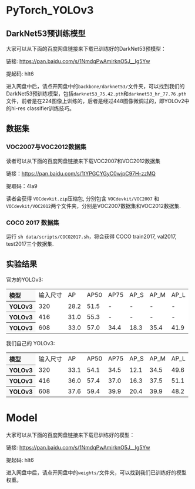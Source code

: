 # PyTorch_YOLOv3

## DarkNet53预训练模型

大家可以从下面的百度网盘链接来下载已训练好的DarkNet53预模型：

链接: https://pan.baidu.com/s/1NmdqPwAmirknO5J__lg5Yw 

提起码: hlt6 

进入网盘中后，请点开网盘中的```backbone/darknet53/```文件夹，可以找到我们的DarkNet53预训练模型，包括```darknet53_75.42.pth```和```darknet53_hr_77.76.pth```文件，前者是在224图像上训练的，后者是经过448图像微调过的，即YOLOv2中的hi-res classifier训练技巧。

## 数据集

### VOC2007与VOC2012数据集

读者可以从下面的百度网盘链接来下载VOC2007和VOC2012数据集

链接：https://pan.baidu.com/s/1tYPGCYGyC0wjpC97H-zzMQ 

提取码：4la9

读者会获得 ```VOCdevkit.zip```压缩包, 分别包含 ```VOCdevkit/VOC2007``` 和 ```VOCdevkit/VOC2012```两个文件夹，分别是VOC2007数据集和VOC2012数据集.

### COCO 2017 数据集

运行 ```sh data/scripts/COCO2017.sh```，将会获得 COCO train2017, val2017, test2017三个数据集.

## 实验结果

官方的YOLOv3:

<table><tbody>
<tr><th align="left" bgcolor=#f8f8f8> 模型 </th>     <td bgcolor=white> 输入尺寸 </td><td bgcolor=white> AP </td><td bgcolor=white> AP50 </td><td bgcolor=white> AP75 </td><td bgcolor=white> AP_S </td><td bgcolor=white> AP_M </td><td bgcolor=white> AP_L </td></tr>

<tr><th align="left" bgcolor=#f8f8f8> YOLOv3</th><td bgcolor=white> 320 </td><td bgcolor=white> 28.2 </td><td bgcolor=white> 51.5 </td><td bgcolor=white> - </td><td bgcolor=white> - </td><td bgcolor=white> - </td><td bgcolor=white> - </td></tr>

<tr><th align="left" bgcolor=#f8f8f8> YOLOv3</th><td bgcolor=white> 416 </td><td bgcolor=white> 31.0 </td><td bgcolor=white> 55.3 </td><td bgcolor=white> - </td><td bgcolor=white> - </td><td bgcolor=white> - </td><td bgcolor=white> - </td></tr>

<tr><th align="left" bgcolor=#f8f8f8> YOLOv3</th><td bgcolor=white> 608 </td><td bgcolor=white> 33.0 </td><td bgcolor=white> 57.0 </td><td bgcolor=white> 34.4 </td><td bgcolor=white> 18.3 </td><td bgcolor=white> 35.4 </td><td bgcolor=white> 41.9 </td></tr>
</table></tbody>

我们自己的 YOLOv3:

<table><tbody>
<tr><th align="left" bgcolor=#f8f8f8> 模型 </th>     <td bgcolor=white> 输入尺寸 </td><td bgcolor=white> AP </td><td bgcolor=white> AP50 </td><td bgcolor=white> AP75 </td><td bgcolor=white> AP_S </td><td bgcolor=white> AP_M </td><td bgcolor=white> AP_L </td></tr>

<tr><th align="left" bgcolor=#f8f8f8> YOLOv3</th><td bgcolor=white> 320 </td><td bgcolor=white> 33.1 </td><td bgcolor=white> 54.1 </td><td bgcolor=white> 34.5 </td><td bgcolor=white> 12.1 </td><td bgcolor=white> 34.5 </td><td bgcolor=white> 49.6 </td></tr>

<tr><th align="left" bgcolor=#f8f8f8> YOLOv3</th><td bgcolor=white> 416 </td><td bgcolor=white> 36.0 </td><td bgcolor=white> 57.4 </td><td bgcolor=white> 37.0 </td><td bgcolor=white> 16.3 </td><td bgcolor=white> 37.5 </td><td bgcolor=white> 51.1 </td></tr>

<tr><th align="left" bgcolor=#f8f8f8> YOLOv3</th><td bgcolor=white> 608 </td><td bgcolor=white> 37.6 </td><td bgcolor=white> 59.4 </td><td bgcolor=white> 39.9 </td><td bgcolor=white> 20.4 </td><td bgcolor=white> 39.9 </td><td bgcolor=white> 48.2 </td></tr>
</table></tbody>

# Model

大家可以从下面的百度网盘链接来下载已训练好的模型：

链接: https://pan.baidu.com/s/1NmdqPwAmirknO5J__lg5Yw 

提起码: hlt6 

进入网盘中后，请点开网盘中的```weights/```文件夹，可以找到我们已训练好的模型权重。
